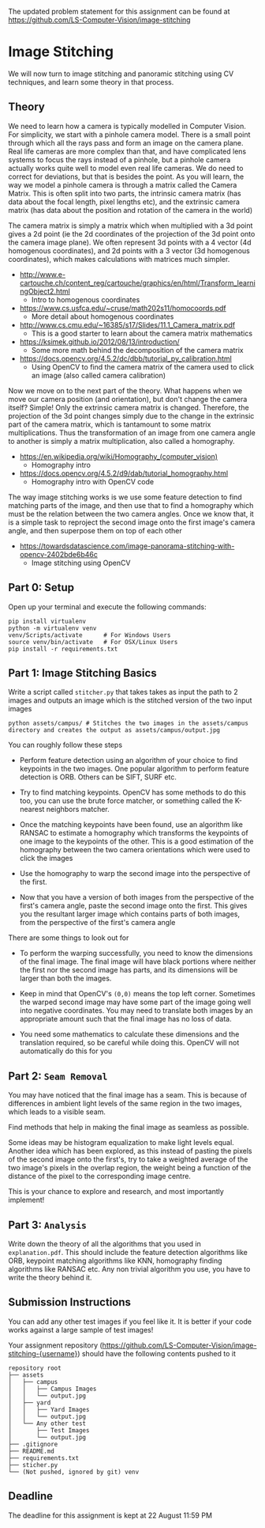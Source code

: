 The updated problem statement for this assignment can be found at https://github.com/LS-Computer-Vision/image-stitching

# Image Stitching

We will now turn to image stitching and panoramic stitching using CV techniques, and learn some theory in that process.

## Theory

We need to learn how a camera is typically modelled in Computer Vision.
For simplicity, we start with a pinhole camera model. There is a small point through which all the rays pass and form an image on the camera plane. Real life cameras are more complex than that, and have complicated lens systems to focus the rays instead of a pinhole, but a pinhole camera actually works quite well to model even real life cameras. We do need to correct for deviations, but that is besides the point. As you will learn, the way we model a pinhole camera is through a matrix called the Camera Matrix. This is often split into two parts, the intrinsic camera matrix (has data about the focal length, pixel lengths etc), and the extrinsic camera matrix (has data about the position and rotation of the camera in the world)

The camera matrix is simply a matrix which when multiplied with a 3d point gives a 2d point (ie the 2d coordinates of the projection of the 3d point onto the camera image plane). We often represent 3d points with a 4 vector (4d homogenous coordinates), and 2d points with a 3 vector (3d homogenous coordinates), which makes calculations with matrices much simpler.

* http://www.e-cartouche.ch/content_reg/cartouche/graphics/en/html/Transform_learningObject2.html
	* Intro to homogenous coordinates
* https://www.cs.usfca.edu/~cruse/math202s11/homocoords.pdf
	* More detail about homogenous coordinates
* http://www.cs.cmu.edu/~16385/s17/Slides/11.1_Camera_matrix.pdf
	* This is a good starter to learn about the camera matrix mathematics
* https://ksimek.github.io/2012/08/13/introduction/
	* Some more math behind the decomposition of the camera matrix
* https://docs.opencv.org/4.5.2/dc/dbb/tutorial_py_calibration.html
	* Using OpenCV to find the camera matrix of the camera used to click an image (also called camera calibration)

Now we move on to the next part of the theory. What happens when we move our camera position (and orientation), but don't change the camera itself? Simple! Only the extrinsic camera matrix is changed. Therefore, the projection of the 3d point changes simply due to the change in the extrinsic part of the camera matrix, which is tantamount to some matrix multiplications. Thus the transformation of an image from one camera angle to another is simply a matrix multiplication, also called a homography.

* https://en.wikipedia.org/wiki/Homography_(computer_vision)
	* Homography intro
* https://docs.opencv.org/4.5.2/d9/dab/tutorial_homography.html
	* Homography intro with OpenCV code

The way image stitching works is we use some feature detection to find matching parts of the image, and then use that to find a homography which must be the relation between the two camera angles. Once we know that, it is a simple task to reproject the second image onto the first image's camera angle, and then superpose them on top of each other

* https://towardsdatascience.com/image-panorama-stitching-with-opencv-2402bde6b46c
	* Image stitching using OpenCV

## Part 0: Setup

Open up your terminal and execute the following commands:

	pip install virtualenv
	python -m virtualenv venv
	venv/Scripts/activate      # For Windows Users
	source venv/bin/activate   # For OSX/Linux Users
	pip install -r requirements.txt

## Part 1: Image Stitching Basics
Write a script called ```stitcher.py``` that takes takes as input the path to 2 images and outputs an image which is the stitched version of the two input images

	python assets/campus/ # Stitches the two images in the assets/campus directory and creates the output as assets/campus/output.jpg

You can roughly follow these steps

* Perform feature detection using an algorithm of your choice to find keypoints in the two images. One popular algorithm to perform feature detection is ORB. Others can be SIFT, SURF etc.

* Try to find matching keypoints. OpenCV has some methods to do this too, you can use the brute force matcher, or something called the K-nearest neighbors matcher.

* Once the matching keypoints have been found, use an algorithm like RANSAC to estimate a homography which transforms the keypoints of one image to the keypoints of the other. This is a good estimation of the homography between the two camera orientations which were used to click the images

* Use the homography to warp the second image into the perspective of the first.

* Now that you have a version of both images from the perspective of the first's camera angle, paste the second image onto the first. This gives you the resultant larger image which contains parts of both images, from the perspective of the first's camera angle

There are some things to look out for

* To perform the warping successfully, you need to know the dimensions of the final image. The final image will have black portions where neither the first nor the second image has parts, and its dimensions will be larger than both the images.

* Keep in mind that OpenCV's ```(0,0)``` means the top left corner. Sometimes the warped second image may have some part of the image going well into negative coordinates. You may need to translate both images by an appropriate amount such that the final image has no loss of data.

* You need some mathematics to calculate these dimensions and the translation required, so be careful while doing this. OpenCV will not automatically do this for you

## Part 2: ```Seam Removal```

You may have noticed that the final image has a seam. This is because of differences in ambient light levels of the same region in the two images, which leads to a visible seam.

Find methods that help in making the final image as seamless as possible.

Some ideas may be histogram equalization to make light levels equal. Another idea which has been explored, as this instead of pasting the pixels of the second image onto the first's, try to take a weighted average of the two image's pixels in the overlap region, the weight being a function of the distance of the pixel to the corresponding image centre.

This is your chance to explore and research, and most importantly implement!

## Part 3: ```Analysis```

Write down the theory of all the algorithms that you used in ```explanation.pdf```. This should include the feature detection algorithms like ORB, keypoint matching algorithms like KNN, homography finding algorithms like RANSAC etc. Any non trivial algorithm you use, you have to write the theory behind it.

## Submission Instructions

You can add any other test images if you feel like it. It is better if your code works against a large sample of test images!

Your assignment repository (https://github.com/LS-Computer-Vision/image-stitching-{username}) should have the following contents pushed to it

	repository root
	├── assets
	│   ├── campus
	│   │   ├── Campus Images
	│   │   └── output.jpg
	│   ├── yard
	│   │   ├── Yard Images
	│   │   └── output.jpg
	│   └── Any other test
	│       ├── Test Images
	│       └── output.jpg
	├── .gitignore
	├── README.md
	├── requirements.txt
	├── sticher.py
	└── (Not pushed, ignored by git) venv

## Deadline
The deadline for this assignment is kept at 22 August 11:59 PM